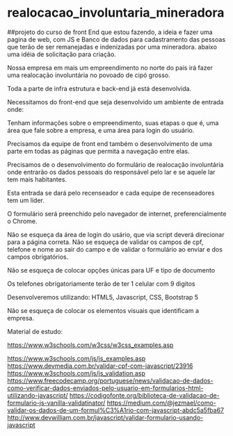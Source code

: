 # realocacao_involuntaria_mineradora

##projeto do curso de front End que estou fazendo, a ideia e fazer uma pagina de web, com JS e Banco de dados para cadastramento das pessoas que terão de ser remanejadas e indenizadas por uma mineradora.
abaixo uma idéia de solicitação para criação.

Nossa empresa em mais um empreendimento no norte do país irá fazer uma realocação involuntária no povoado de cipó grosso. 

Toda a parte de infra estrutura e back-end já está desenvolvida. 

Necessitamos do front-end que seja desenvolvido um ambiente de entrada onde: 

Tenham informações sobre o empreendimento, suas etapas o que é, uma área que fale sobre a empresa, e uma área para login do usuário.
 
Precisamos da equipe de front end também o desenvolvimento de uma parte em todas as páginas que permita a navegação entre elas. 

Precisamos de o desenvolvimento do formulário de realocação involuntária onde entrarão os dados pessoais do responsável pelo lar e se aquele lar tem mais habitantes. 

Esta entrada se dará pelo recenseador e cada equipe de recenseadores tem um líder. 

O formulário será preenchido pelo navegador de internet, preferencialmente o Chrome. 

Não se esqueça da área de login do usário, que via script deverá direcionar para a página correta. 
Não se esqueça de validar os campos de cpf, telefone e nome ao sair do campo e de validar o formulário ao enviar e dos campos obrigatórios.

Não se esqueça de colocar opções únicas para UF e tipo de documento

Os telefones obrigatoriamente terão de ter 1 celular com 9 digitos  

Desenvolveremos utilizando: HTML5, Javascript, CSS, Bootstrap 5

Não se esqueça de colocar os elementos visuais que identificam a empresa.


Material de estudo: 

https://www.w3schools.com/w3css/w3css_examples.asp

https://www.w3schools.com/js/js_examples.asp
https://www.devmedia.com.br/validar-cpf-com-javascript/23916
https://www.w3schools.com/js/js_validation.asp
https://www.freecodecamp.org/portuguese/news/validacao-de-dados-como-verificar-dados-enviados-pelo-usuario-em-formularios-html-utilizando-javascript/
https://codigofonte.org/biblioteca-de-validacao-de-formulario-js-vanilla-validatinator/
https://medium.com/@jezmael/como-validar-os-dados-de-um-formul%C3%A1rio-com-javascript-abdc5a5fba67
http://www.devwilliam.com.br/javascript/validar-formulario-usando-javascript
